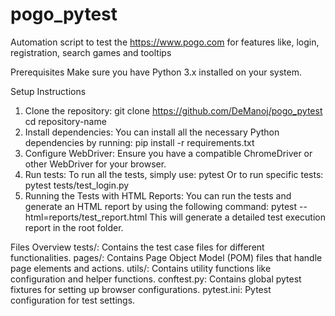 # pogo_pytest
Automation script to test the https://www.pogo.com for features like, login, registration, search games and tooltips

Prerequisites
Make sure you have Python 3.x installed on your system.

Setup Instructions
1. Clone the repository:
    git clone https://github.com/DeManoj/pogo_pytest
    cd repository-name
2. Install dependencies:
    You can install all the necessary Python dependencies by running:
    pip install -r requirements.txt
3. Configure WebDriver:
    Ensure you have a compatible ChromeDriver or other WebDriver for your browser.
4. Run tests:
    To run all the tests, simply use:
    pytest
    Or to run specific tests:
    pytest tests/test_login.py
5. Running the Tests with HTML Reports:
    You can run the tests and generate an HTML report by using the following command:
    pytest --html=reports/test_report.html 
    This will generate a detailed test execution report in the root folder.

Files Overview
tests/: Contains the test case files for different functionalities.
pages/: Contains Page Object Model (POM) files that handle page elements and actions.
utils/: Contains utility functions like configuration and helper functions.
conftest.py: Contains global pytest fixtures for setting up browser configurations.
pytest.ini: Pytest configuration for test settings.